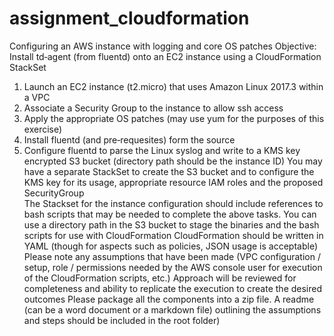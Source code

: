 # assignment_cloudformation
Configuring an AWS instance with logging and core OS patches
Objective: Install td‐agent (from fluentd) onto an EC2 instance using a CloudFormation StackSet  
1. Launch an EC2 instance (t2.micro) that uses Amazon Linux 2017.3 within a VPC  
2. Associate a Security Group to the instance to allow ssh access  
3. Apply the appropriate OS patches (may use yum for the purposes of this exercise)  
4. Install fluentd (and pre‐requesites) form the source
5. Configure fluentd to parse the Linux syslog and write to a KMS key encrypted S3 bucket
(directory path should be the instance ID)
You may have a separate StackSet to create the S3 bucket and to configure the KMS key for its usage,
appropriate resource IAM roles and the proposed SecurityGroup  
The Stackset for the instance configuration should include references to bash scripts that may be
needed to complete the above tasks. You can use a directory path in the S3 bucket to stage the binaries
and the bash scripts for use with CloudFormation
CloudFormation should be written in YAML (though for aspects such as policies, JSON usage is
acceptable)
Please note any assumptions that have been made (VPC configuration / setup, role / permissions
needed by the AWS console user for execution of the CloudFormation scripts, etc.)
Approach will be reviewed for completeness and ability to replicate the execution to create the desired
outcomes
Please package all the components into a zip file. A readme (can be a word document or a markdown
file) outlining the assumptions and steps should be included in the root folder)

